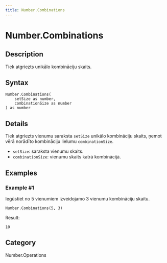 ```yaml
---
title: Number.Combinations
---
```


# Number.Combinations


## Description

Tiek atgriezts unikālo kombināciju skaits.


## Syntax

```powerquery
Number.Combinations(
    setSize as number,
    combinationSize as number
) as number
```


## Details

Tiek atgriezts vienumu saraksta <code>setSize</code> unikālo kombināciju skaits, ņemot vērā norādīto kombināciju lielumu <code>combinationSize</code>.<ul>    <li><code>setSize</code>: saraksta vienumu skaits.</li>    <li><code>combinationSize</code>: vienumu skaits katrā kombinācijā.</li></ul>


## Examples

### Example #1 
Iegūstiet no 5 vienumiem izveidojamo 3 vienumu kombināciju skaitu.
```powerquery
Number.Combinations(5, 3)
```

Result: 
```powerquery
10
```




## Category
Number.Operations
